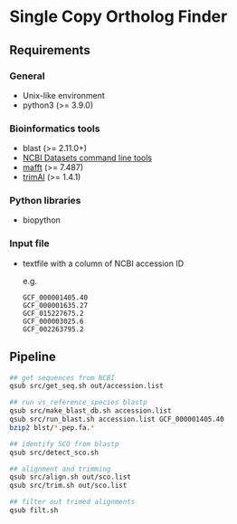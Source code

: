 # Single Copy Ortholog Finder

## Requirements
### General
- Unix-like environment
- python3 (>= 3.9.0)

### Bioinformatics tools
- blast (>= 2.11.0+)
- [NCBI Datasets command line tools](https://www.ncbi.nlm.nih.gov/datasets/docs/v2/download-and-install/)
- [mafft](https://mafft.cbrc.jp/alignment/software/) (>= 7.487)
- [trimAl](http://trimal.cgenomics.org/) (>= 1.4.1)

### Python libraries
- biopython

### Input file
- textfile with a column of NCBI accession ID

   e.g.
   ```
   GCF_000001405.40
   GCF_000001635.27
   GCF_015227675.2
   GCF_000003025.6
   GCF_002263795.2
   ```


## Pipeline

```sh
## get sequences from NCBI
qsub src/get_seq.sh out/accession.list

## run vs_reference_species blastp
qsub src/make_blast_db.sh accession.list
qsub src/run_blast.sh accession.list GCF_000001405.40
bzip2 blst/*.pep.fa.*

## identify SCO from blastp
qsub src/detect_sco.sh

## alignment and trimming
qsub src/align.sh out/sco.list
qsub src/trim.sh out/sco.list

## filter out trimed alignments
qsub filt.sh
```

